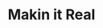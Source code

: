 ---
title: Makin it Real
link: http://www.slideshare.net/alleninteractions/makin-it-real-creating-authentic-learner-experiences
provider: Allen Interactions
category: technology instructional-design
format: webinar
location: Professional Development Program
hours: 1
---